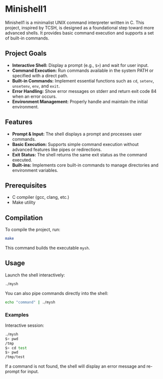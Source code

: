 # Minishell1

Minishell1 is a minimalist UNIX command interpreter written in C. This project, inspired by TCSH, is designed as a foundational step toward more advanced shells. It provides basic command execution and supports a set of built-in commands.

## Project Goals

- **Interactive Shell:** Display a prompt (e.g., `$>`) and wait for user input.
- **Command Execution:** Run commands available in the system PATH or specified with a direct path.
- **Built-in Commands:** Implement essential functions such as `cd`, `setenv`, `unsetenv`, `env`, and `exit`.
- **Error Handling:** Show error messages on stderr and return exit code 84 when an error occurs.
- **Environment Management:** Properly handle and maintain the initial environment.

## Features

- **Prompt & Input:** The shell displays a prompt and processes user commands.
- **Basic Execution:** Supports simple command execution without advanced features like pipes or redirections.
- **Exit Status:** The shell returns the same exit status as the command executed.
- **Built-ins:** Implements core built-in commands to manage directories and environment variables.

## Prerequisites

- C compiler (gcc, clang, etc.)
- Make utility

## Compilation

To compile the project, run:

```bash
make
```

This command builds the executable `mysh`.

## Usage

Launch the shell interactively:

```bash
./mysh
```

You can also pipe commands directly into the shell:

```bash
echo "command" | ./mysh
```

### Examples

Interactive session:

```bash
./mysh
$> pwd
/tmp
$> cd test
$> pwd
/tmp/test
```

If a command is not found, the shell will display an error message and re-prompt for input.
